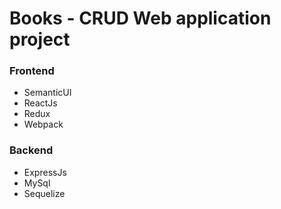 # Books - CRUD Web application project

### Frontend

  - SemanticUI
  - ReactJs
  - Redux
  - Webpack


### Backend

  - ExpressJs
  - MySql
  - Sequelize